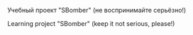 Учебный проект "SBomber"  (не воспринимайте серьёзно!)

Learning project "SBomber"  (keep it not serious, please!)

